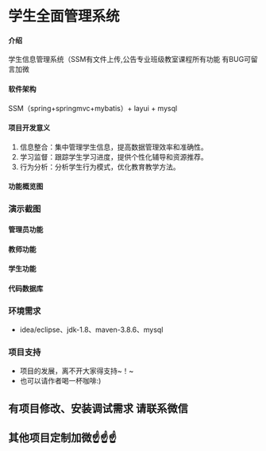 # 学生全面管理系统

#### 介绍
学生信息管理系统（SSM有文件上传,公告专业班级教室课程所有功能
有BUG可留言加微

#### 软件架构
SSM（spring+springmvc+mybatis）+ layui + mysql


#### 项目开发意义

1.  信息整合：集中管理学生信息，提高数据管理效率和准确性。
2.  学习监督：跟踪学生学习进度，提供个性化辅导和资源推荐。
3.  行为分析：分析学生行为模式，优化教育教学方法。


#### 功能概览图


### 演示截图
#### 管理员功能


#### 教师功能


#### 学生功能


#### 代码数据库


### 环境需求
- idea/eclipse、jdk-1.8、maven-3.8.6、mysql

### 项目支持
- 项目的发展，离不开大家得支持~！~
- 也可以请作者喝一杯咖啡:)


## 有项目修改、安装调试需求 请联系微信


## 其他项目定制加微☝☝☝


